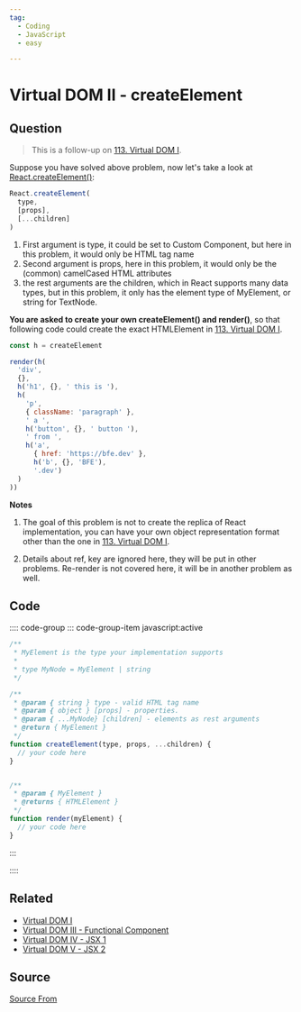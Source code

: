 ```yaml
---
tag:
  - Coding
  - JavaScript
  - easy

---
```

  
# Virtual DOM II - createElement

## Question
> This is a follow-up on [113\. Virtual DOM I](https://bigfrontend.dev/problem/Virtual-DOM-I).

Suppose you have solved above problem, now let's take a look at [React.createElement()](https://reactjs.org/docs/react-api.html#createelement):

```js
React.createElement(
  type,
  [props],
  [...children]
)
```

1.  First argument is type, it could be set to Custom Component, but here in this problem, it would only be HTML tag name
2.  Second argument is props, here in this problem, it would only be the (common) camelCased HTML attributes
3.  the rest arguments are the children, which in React supports many data types, but in this problem, it only has the element type of MyElement, or string for TextNode.

**You are asked to create your own createElement() and render()**, so that following code could create the exact HTMLElement in [113\. Virtual DOM I](https://bigfrontend.dev/problem/Virtual-DOM-I).

```js
const h = createElement

render(h(
  'div',
  {},
  h('h1', {}, ' this is '),
  h(
    'p',
    { className: 'paragraph' },
    ' a ',
    h('button', {}, ' button '),
    ' from ',
    h('a', 
      { href: 'https://bfe.dev' }, 
      h('b', {}, 'BFE'),
      '.dev')
  )
))
```

**Notes**

1.  The goal of this problem is not to create the replica of React implementation, you can have your own object representation format other than the one in [113\. Virtual DOM I](https://bigfrontend.dev/problem/Virtual-DOM-I).
    
2.  Details about ref, key are ignored here, they will be put in other problems. Re-render is not covered here, it will be in another problem as well.

## Code
:::: code-group
::: code-group-item javascript:active
```javascript
/**
 * MyElement is the type your implementation supports
 *
 * type MyNode = MyElement | string
 */

/**
 * @param { string } type - valid HTML tag name
 * @param { object } [props] - properties.
 * @param { ...MyNode} [children] - elements as rest arguments
 * @return { MyElement }
 */
function createElement(type, props, ...children) {
  // your code here
}


/**
 * @param { MyElement }
 * @returns { HTMLElement } 
 */
function render(myElement) {
  // your code here
}
```
:::
    
::::


## Related

+ [Virtual DOM I](./Virtual-DOM-I)
+ [Virtual DOM III - Functional Component](./virtual-DOM-III-Functional-Component)
+ [Virtual DOM IV - JSX 1](./virtual-dom-iv-jsx-1)
+ [Virtual DOM V - JSX 2](./virtual-dom-v-jsx-2)
##  Source
[Source From](https://bigfrontend.dev/problem/virtual-dom-II-createElement)

  